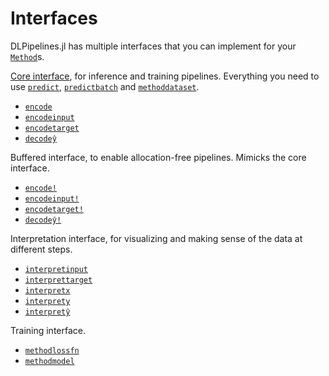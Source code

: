 # Interfaces

DLPipelines.jl has multiple interfaces that you can implement for your [`Method`](#)s.

[Core interface](./core.md), for inference and training pipelines. Everything you need to use [`predict`](#), [`predictbatch`](#) and [`methoddataset`](#).

- [`encode`](#)
- [`encodeinput`](#)
- [`encodetarget`](#)
- [`decodeŷ`](#)

Buffered interface, to enable allocation-free pipelines. Mimicks the core interface.

- [`encode!`](#)
- [`encodeinput!`](#)
- [`encodetarget!`](#)
- [`decodeŷ!`](#)

Interpretation interface, for visualizing and making sense of the data at different steps.

- [`interpretinput`](#)
- [`interprettarget`](#)
- [`interpretx`](#)
- [`interprety`](#)
- [`interpretŷ`](#)

Training interface.

- [`methodlossfn`](#)
- [`methodmodel`](#)
